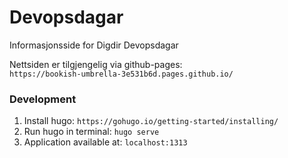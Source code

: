 # Devopsdagar
Informasjonsside for Digdir Devopsdagar

Nettsiden er tilgjengelig via github-pages:   
`https://bookish-umbrella-3e531b6d.pages.github.io/`


### Development

1. Install hugo: `https://gohugo.io/getting-started/installing/`
2. Run hugo in terminal: `hugo serve`
3. Application available at: `localhost:1313`







